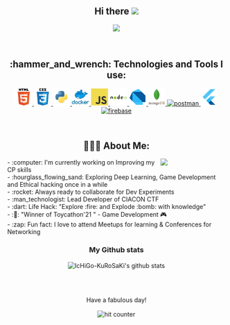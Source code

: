 <h2 align = center> Hi there <a href="https://www.gautamkrishnar.com/"><img src="https://media.giphy.com/media/hvRJCLFzcasrR4ia7z/giphy.gif" width="25px"></a></h2>
<p align='center'>
	<a href= # >
	<img src="https://readme-typing-svg.herokuapp.com/?lines=Hey%20folks%2C%20i%20am%20Vedansh%20Kumar;and%20i%20make%20apps%20and%20games%20%F0%9F%9A%80&center=true&width=600&height=45&color=f75c7e&vCenter=true&size=24"></a>
</p>
<br>
<h2 align="center">:hammer_and_wrench: Technologies and Tools I use:</h2>
<p align="center">
	<a href="https://www.w3.org/html/" target="_blank"> <img src="https://raw.githubusercontent.com/devicons/devicon/master/icons/html5/html5-original-wordmark.svg" alt="html5" width="40" height="40"/> </a>
	<a href="https://www.w3schools.com/css/" target="_blank"> <img src="https://raw.githubusercontent.com/devicons/devicon/master/icons/css3/css3-original-wordmark.svg" alt="css3" width="40" height="40"/> </a>
	<!-- <a href="https://sass-lang.com" target="_blank"> <img src="https://raw.githubusercontent.com/devicons/devicon/master/icons/sass/sass-original.svg" alt="sass" width="40" height="40"/> </a> -->
	<a href = "https://www.python.org/" target="_blank"><img src="https://raw.githubusercontent.com/github/explore/master/topics/python/python.png" alt="python"width="40" height="40"/> </a>
	<a href = "https://www.docker.com/" target="_blank"> <img src="https://raw.githubusercontent.com/github/explore/master/topics/docker/docker.png" alt="docker" width="40" height="40"/> </a>
	<a href="https://developer.mozilla.org/en-US/docs/Web/JavaScript" target="_blank"> <img src="https://raw.githubusercontent.com/devicons/devicon/master/icons/javascript/javascript-original.svg" alt="javascript" width="40" height="40"/> </a>
	<!-- <a href="https://webpack.js.org/" target="_blank"> <img src="https://www.vectorlogo.zone/logos/js_webpack/js_webpack-icon.svg" alt="webpack" width="40" height="40"/> </a> -->
	<!-- <a href="https://reactjs.org/" target="_blank"> <img src="https://raw.githubusercontent.com/devicons/devicon/master/icons/react/react-original-wordmark.svg" alt="react" width="40" height="40"/> </a> -->
	<!-- <a href="https://www.gatsbyjs.com/" target="_blank"> <img src="https://www.vectorlogo.zone/logos/gatsbyjs/gatsbyjs-icon.svg" alt="gatsby" width="40" height="40"/> </a> -->
	<a href="https://nodejs.org" target="_blank"> <img src="https://raw.githubusercontent.com/devicons/devicon/master/icons/nodejs/nodejs-original-wordmark.svg" alt="nodejs" width="40" height="40"/> </a>
	<!--     <a href="https://expressjs.com" target="_blank"> <img src="https://raw.githubusercontent.com/devicons/devicon/master/icons/express/express-original-wordmark.svg" alt="express" width="40" height="40"/> </a> -->
	<a href = "https://dart.dev/" target="_blank" > <img src="https://raw.githubusercontent.com/github/explore/80688e429a7d4ef2fca1e82350fe8e3517d3494d/topics/dart/dart.png" width="40" height="40" alt="dart"/ > </a>
	<a href="https://www.mongodb.com/" target="_blank"> <img src="https://raw.githubusercontent.com/devicons/devicon/master/icons/mongodb/mongodb-original-wordmark.svg" alt="mongodb" width="40" height="40"/> </a>
	<a href="https://www.postman.com/" target="_blank"> <img src="https://www.vectorlogo.zone/logos/getpostman/getpostman-icon.svg" alt="postman" width="40" height="40"/> </a>
	<a href="https://flutter.dev" target="_blank"> <img src="https://raw.githubusercontent.com/github/explore/80688e429a7d4ef2fca1e82350fe8e3517d3494d/topics/flutter/flutter.png" alt="flutter" width="40" height="40"/> </a>
	<!-- <a href="https://git-scm.com/" target="_blank"> <img src="https://www.vectorlogo.zone/logos/git-scm/git-scm-icon.svg" alt="git" width="40" height="40"/> </a> -->
	<!-- <a href="https://azure.microsoft.com/en-us/" target="_blank"> <img src="https://www.vectorlogo.zone/logos/microsoft_azure/microsoft_azure-icon.svg" alt="azure" width="40" height="40"/> </a>
		<a href="https://cloud.google.com/" target="_blank"> <img src="https://www.vectorlogo.zone/logos/google_cloud/google_cloud-icon.svg" alt="google cloud" width="40" height="40"/> </a> -->
	<a href="https://firebase.google.com/" target="_blank"> <img src="https://www.vectorlogo.zone/logos/firebase/firebase-icon.svg" alt="firebase" width="40" height="40"/> </a>
</p>

<br>
<h2 align="center">👨🏻‍💻 About Me: </h2>
<img src ="https://github.com/IcHiGo-KuRoSaKiI/VedanshKumar/blob/main/octocat-anime.gif?" align="right" width="150">
- :computer: I'm currently working on Improving my CP skills <br>
- :hourglass_flowing_sand:  Exploring Deep Learning, Game Development and Ethical hacking once in a while  <br>
- :rocket: Always ready to collaborate for Dev Experiments <br>
- :man_technologist: Lead Developer of CIACON CTF <br>
- :dart: Life Hack: "Explore :fire: and Explode :bomb: with knowledge" <br>
- :🥇: "Winner of Toycathon'21 " - Game Development 🎮 <br>
- :zap: Fun fact: I love to attend Meetups for learning & Conferences for Networking <br>


<h3 align=center >  My Github stats </h3>
<p align='center'>
  <img align="center" src="https://github-readme-stats.vercel.app/api?username=IcHiGo-KuRoSaKiI&bg_color=071A2C&icon_color=4194FD&show_icons=true&count_private=true&theme=tokyonight&line_height=27&text_color=FFFFFF" alt="IcHiGo-KuRoSaKi's github stats"/>
</p>

<br>
<footer>
<div align="center">


<div>
<img src = "https://github.com/IcHiGo-KuRoSaKiI/VedanshKumar/blob/main/gameIdleAnim.gif" alt = "" align="center">
</div>
<p>Have a fabulous day!</p>
<div align="center">
<p></p>
<img src="https://profile-counter.glitch.me/IcHiGo-KuRoSaKiI/count.svg" alt="hit counter" align="center">

</div>
</footer>

